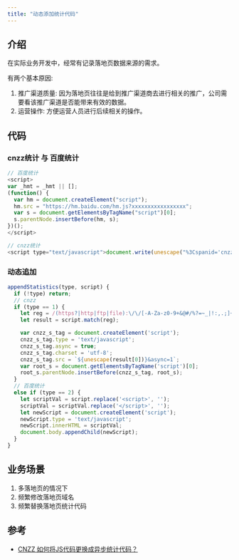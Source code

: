 ```yaml
---
title: "动态添加统计代码"
---
```


## 介绍

在实际业务开发中，经常有记录落地页数据来源的需求。

有两个基本原因:
1. 推广渠道质量: 因为落地页往往是给到推广渠道商去进行相关的推广，公司需要看该推广渠道是否能带来有效的数据。
2. 运营操作: 方便运营人员进行后续相关的操作。

## 代码

### cnzz统计 与 百度统计
```javascript
// 百度统计
<script>
var _hmt = _hmt || [];
(function() {
  var hm = document.createElement("script");
  hm.src = "https://hm.baidu.com/hm.js?xxxxxxxxxxxxxxxxx";
  var s = document.getElementsByTagName("script")[0];
  s.parentNode.insertBefore(hm, s);
})();
</script>

// cnzz统计
<script type="text/javascript">document.write(unescape("%3Cspanid='cnzz_stat_icon_000000001'%3E%3C/span%3E%3Cscript src='https://v1.cnzzcom/z_stat.php%3Fid%0000001' type='text/javascript'%3E%3C/script%3E"))</script>
```

### 动态追加
```javascript
appendStatistics(type, script) {
  if (!type) return;
  // cnzz
  if (type == 1) {
    let reg = /(https?|http|ftp|file):\/\/[-A-Za-z0-9+&@#/%?=~_|!:,.;]+[-A-Za-z0-9+&@#/%?=~_|]/g;
    let result = script.match(reg);

    var cnzz_s_tag = document.createElement('script');
    cnzz_s_tag.type = 'text/javascript';
    cnzz_s_tag.async = true;
    cnzz_s_tag.charset = 'utf-8';
    cnzz_s_tag.src = `${unescape(result[0])}&async=1`;
    var root_s = document.getElementsByTagName('script')[0];
    root_s.parentNode.insertBefore(cnzz_s_tag, root_s);
  }
  // 百度统计
  else if (type == 2) {
    let scriptVal = script.replace('<script>', '');
    scriptVal = scriptVal.replace('</script>', '');
    let newScript = document.createElement('script');
    newScript.type = 'text/javascript';
    newScript.innerHTML = scriptVal;
    document.body.appendChild(newScript);
  }
}
```

## 业务场景

1. 多落地页的情况下
2. 频繁修改落地页域名
3. 频繁替换落地页统计代码

## 参考

- [CNZZ 如何将JS代码更换成异步统计代码？](https://help.cnzz.com/support/kuaisuanzhuangdaima/2016/1011/185.html)